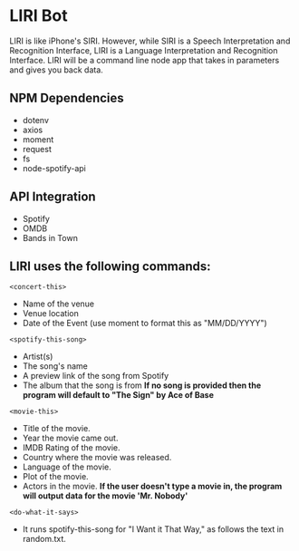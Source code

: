 # LIRI Bot

LIRI is like iPhone's SIRI. However, while SIRI is a Speech Interpretation and Recognition Interface, LIRI is a Language Interpretation and Recognition Interface. LIRI will be a command line node app that takes in parameters and gives you back data.

## NPM Dependencies
* dotenv
* axios
* moment
* request
* fs
* node-spotify-api

## API Integration
* Spotify
* OMDB
* Bands in Town

## LIRI uses the following commands:
`<concert-this>`
* Name of the venue
* Venue location
* Date of the Event (use moment to format this as "MM/DD/YYYY")

`<spotify-this-song>`
* Artist(s)
* The song's name
* A preview link of the song from Spotify
* The album that the song is from
**If no song is provided then the program will default to "The Sign" by Ace of Base**

`<movie-this>`
* Title of the movie.
* Year the movie came out.
* IMDB Rating of the movie.
* Country where the movie was released.
* Language of the movie.
* Plot of the movie.
* Actors in the movie.
**If the user doesn't type a movie in, the program will output data for the movie 'Mr. Nobody'**

`<do-what-it-says>`
* It runs spotify-this-song for "I Want it That Way," as follows the text in random.txt.
